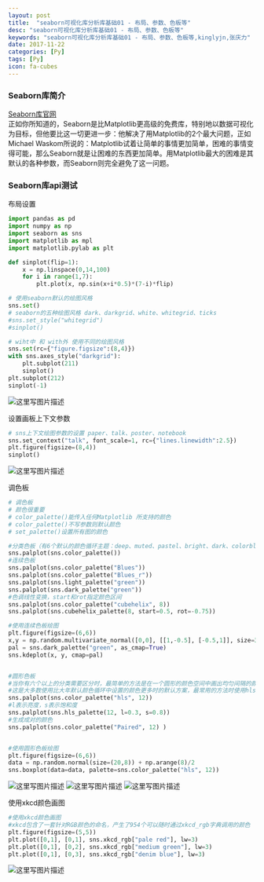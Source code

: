 ```yaml
---
layout: post
title:  "seaborn可视化库分析库基础01 - 布局、参数、色板等"
desc: "seaborn可视化库分析库基础01 - 布局、参数、色板等"
keywords: "seaborn可视化库分析库基础01 - 布局、参数、色板等,kinglyjn,张庆力"
date: 2017-11-22
categories: [Py]
tags: [Py]
icon: fa-cubes
---
```




### Seaborn库简介

[Seaborn库官网](http://seaborn.pydata.org/index.html) 
<br>
正如你所知道的，Seaborn是比Matplotlib更高级的免费库，特别地以数据可视化为目标，但他要比这一切更进一步：他解决了用Matplotlib的2个最大问题，正如Michael Waskom所说的：Matplotlib试着让简单的事情更加简单，困难的事情变得可能，那么Seaborn就是让困难的东西更加简单。用Matplotlib最大的困难是其默认的各种参数，而Seaborn则完全避免了这一问题。
<br>

### Seaborn库api测试

布局设置

```python
import pandas as pd
import numpy as np
import seaborn as sns
import matplotlib as mpl
import matplotlib.pylab as plt

def sinplot(flip=1):
    x = np.linspace(0,14,100)
    for i in range(1,7):
        plt.plot(x, np.sin(x+i*0.5)*(7-i)*flip)

# 使用seaborn默认的绘图风格
sns.set()
# seaborn的五种绘图风格 dark、darkgrid、white、whitegrid、ticks
#sns.set_style("whitegrid")
#sinplot()

# wiht中 和 with外 使用不同的绘图风格
sns.set(rc={"figure.figsize":(8,4)})
with sns.axes_style("darkgrid"):
    plt.subplot(211)
    sinplot()
plt.subplot(212)
sinplot(-1) 
```

![这里写图片描述](http://img.blog.csdn.net/20171122193655164?watermark/2/text/aHR0cDovL2Jsb2cuY3Nkbi5uZXQva2luZ2x5am4=/font/5a6L5L2T/fontsize/400/fill/I0JBQkFCMA==/dissolve/70/gravity/SouthEast)
<br>

设置画板上下文参数

```python
# sns上下文绘图参数的设置 paper、talk、poster、notebook
sns.set_context("talk", font_scale=1, rc={"lines.linewidth":2.5})
plt.figure(figsize=(8,4))
sinplot()
```

![这里写图片描述](http://img.blog.csdn.net/20171122193836559?watermark/2/text/aHR0cDovL2Jsb2cuY3Nkbi5uZXQva2luZ2x5am4=/font/5a6L5L2T/fontsize/400/fill/I0JBQkFCMA==/dissolve/70/gravity/SouthEast)
<br>

调色板

```python
# 调色板
# 颜色很重要
# color_palette()能传入任何Matplotlib 所支持的颜色
# color_palette()不写参数则默认颜色
# set_palette()设置所有图的颜色

#分类色板（有6个默认的颜色循环主题：deep、muted、pastel、bright、dark、colorblind）
sns.palplot(sns.color_palette())
#连续色板
sns.palplot(sns.color_palette("Blues"))
sns.palplot(sns.color_palette("Blues_r"))
sns.palplot(sns.light_palette("green"))
sns.palplot(sns.dark_palette("green"))
#色调线性变换，start和rot指定颜色区间
sns.palplot(sns.color_palette("cubehelix", 8))
sns.palplot(sns.cubehelix_palette(8, start=0.5, rot=-0.75))

#使用连续色板绘图
plt.figure(figsize=(6,6))
x,y = np.random.multivariate_normal([0,0], [[1,-0.5], [-0.5,1]], size=300).T
pal = sns.dark_palette("green", as_cmap=True)
sns.kdeplot(x, y, cmap=pal)


#圆形色板
#当你有六个以上的分类需要区分时，最简单的方法是在一个圆形的颜色空间中画出均匀间隔的颜色（这样的颜色会保持亮度和饱和度不变）。
#这是大多数使用比大年默认颜色循环中设置的颜色更多时的默认方案，最常用的方法时使用hls的颜色空间，这是RGB值的一个简单转换。
sns.palplot(sns.color_palette("hls", 12))
#l表示亮度，s表示饱和度
sns.palplot(sns.hls_palette(12, l=0.3, s=0.8))
#生成成对的颜色
sns.palplot(sns.color_palette("Paired", 12) )


#使用圆形色板绘图
plt.figure(figsize=(6,6))
data = np.random.normal(size=(20,8)) + np.arange(8)/2
sns.boxplot(data=data, palette=sns.color_palette("hls", 12))
```

![这里写图片描述](http://img.blog.csdn.net/20171122194125544?watermark/2/text/aHR0cDovL2Jsb2cuY3Nkbi5uZXQva2luZ2x5am4=/font/5a6L5L2T/fontsize/400/fill/I0JBQkFCMA==/dissolve/70/gravity/SouthEast)
![这里写图片描述](http://img.blog.csdn.net/20171122194137099?watermark/2/text/aHR0cDovL2Jsb2cuY3Nkbi5uZXQva2luZ2x5am4=/font/5a6L5L2T/fontsize/400/fill/I0JBQkFCMA==/dissolve/70/gravity/SouthEast)
![这里写图片描述](http://img.blog.csdn.net/20171122194150471?watermark/2/text/aHR0cDovL2Jsb2cuY3Nkbi5uZXQva2luZ2x5am4=/font/5a6L5L2T/fontsize/400/fill/I0JBQkFCMA==/dissolve/70/gravity/SouthEast)
<br>

使用xkcd颜色画图

```python
#使用xkcd颜色画图
#xkcd包含了一套针对RGB颜色的命名，产生了954个可以随时通过xkcd_rgb字典调用的颜色
plt.figure(figsize=(5,5))
plt.plot([0,1], [0,1], sns.xkcd_rgb["pale red"], lw=3)
plt.plot([0,1], [0,2], sns.xkcd_rgb["medium green"], lw=3)
plt.plot([0,1], [0,3], sns.xkcd_rgb["denim blue"], lw=3)
```

![这里写图片描述](http://img.blog.csdn.net/20171122194254944?watermark/2/text/aHR0cDovL2Jsb2cuY3Nkbi5uZXQva2luZ2x5am4=/font/5a6L5L2T/fontsize/400/fill/I0JBQkFCMA==/dissolve/70/gravity/SouthEast)
<br>